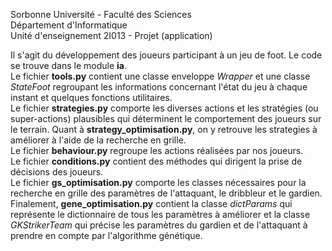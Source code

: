 Sorbonne Université - Faculté des Sciences<br />
Département d'Informatique<br />
Unité d'enseignement 2I013 - Projet (application)<br />

Il s'agit du développement des joueurs participant à un jeu de foot.
Le code se trouve dans le module **ia**.<br />
Le fichier **tools.py** contient une classe enveloppe *Wrapper* et une classe *StateFoot* regroupant les informations concernant l'état du jeu à chaque instant et quelques fonctions utilitaires.<br />
Le fichier **strategies.py** comporte les diverses actions et les stratégies (ou super-actions) plausibles qui déterminent le comportement des joueurs sur le terrain. Quant à **strategy_optimisation.py**, on y retrouve les strategies à améliorer à l'aide de la recherche en grille.<br />
Le fichier **behaviour.py** regroupe les actions réalisées par nos joueurs.<br />
Le fichier **conditions.py** contient des méthodes qui dirigent la prise de décisions des joueurs.<br />
Le fichier **gs_optimisation.py** comporte les classes nécessaires pour la recherche en grille des paramètres de l'attaquant, le dribbleur et le gardien.<br />
Finalement, **gene_optimisation.py** contient la classe *dictParams* qui représente le dictionnaire de tous les paramètres à améliorer et la classe *GKStrikerTeam* qui précise les paramètres du gardien et de l'attaquant à prendre en compte par l'algorithme génétique.
